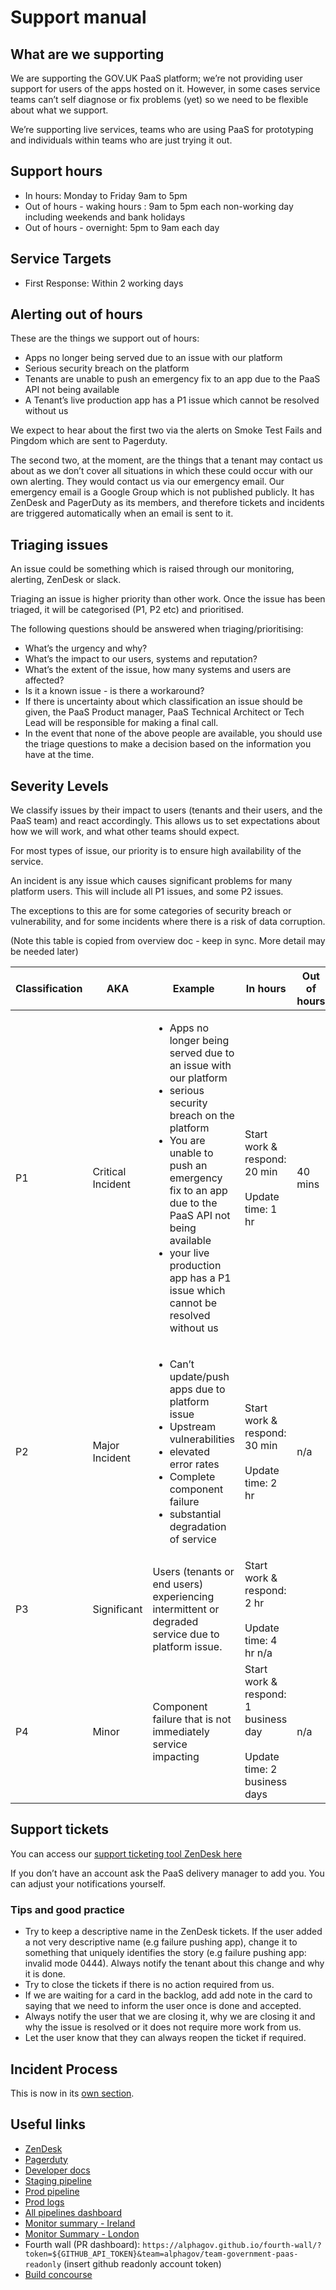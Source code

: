 # Support manual

## What are we supporting

We are supporting the GOV.UK PaaS platform; we’re not providing user support for users of the apps hosted on it.
However, in some cases service teams can’t self diagnose or fix problems (yet) so we need to be flexible about what we support.

We’re supporting live services, teams who are using PaaS for prototyping and individuals within teams who are just trying it out.

## Support hours
* In hours: Monday to Friday 9am to 5pm
* Out of hours - waking hours	: 9am to 5pm each non-working day including weekends and bank holidays
* Out of hours - overnight: 5pm to 9am each day

## Service Targets

* First Response: Within 2 working days

## Alerting out of hours

These are the things we support out of hours:

* Apps no longer being served due to an issue with our platform
* Serious security breach on the platform
* Tenants are unable to push an emergency fix to an app due to the PaaS API not being available
* A Tenant’s live production app has a P1 issue which cannot be resolved without us

We expect to hear about the first two via the alerts on Smoke Test Fails and Pingdom which are sent to Pagerduty.

The second two, at the moment, are the things that a tenant may contact us about as we don’t cover all situations in which these could occur with our own alerting. They would contact us via our emergency email. Our emergency email is a Google Group which is not published publicly. It has ZenDesk and PagerDuty as its members, and therefore tickets and incidents are triggered automatically when an email is sent to it.

## Triaging issues

An issue could be something which is raised through our monitoring, alerting, ZenDesk or slack.

Triaging an issue is higher priority than other work. Once the issue has been triaged, it will be categorised (P1, P2 etc) and prioritised.

The following questions should be answered when triaging/prioritising:

* What’s the urgency and why?
* What’s the impact to our users, systems and reputation?
* What’s the extent of the issue, how many systems and users are affected?
* Is it a known issue - is there a workaround?
* If there is uncertainty about which classification an issue should be given, the PaaS Product manager, PaaS Technical Architect or Tech Lead will be responsible for making a final call.
* In the event that none of the above people are available, you should use the triage questions to make a decision based on the information you have at the time.

## Severity Levels

We classify issues by their impact to users (tenants and their users, and the PaaS team) and react accordingly. This allows us to set expectations about how we will work, and what other teams should expect.

For most types of issue, our priority is to ensure high availability of the service.

An incident is any issue which causes significant problems for many platform users. This will include all P1 issues, and some P2 issues.

The exceptions to this are for some categories of security breach or vulnerability, and for some incidents where there is a risk of data corruption.

(Note this table is copied from overview doc - keep in sync. More detail may be needed later)

| Classification | AKA | Example | In hours| Out of hours |
| --- | --- | --- | --- | --- |
| P1 | Critical Incident | <ul><li>Apps no longer being served due to an issue with our platform</li><li>serious security breach on the platform</li><li>You are unable to push an emergency fix to an app due to the PaaS API not being available</li><li>your live production app has a P1 issue which cannot be resolved without us</li></ul> | Start work & respond: 20 min<br/><br/> Update time: 1 hr | 40 mins |
| P2 | Major Incident |<ul><li>Can’t update/push apps due to platform issue</li><li>Upstream vulnerabilities</li><li>elevated error rates</li><li>Complete component failure</li><li>substantial degradation of service</li></ul>| Start work & respond: 30 min<br/><br/>Update time: 2 hr  | n/a |
| P3 | Significant | Users (tenants or end users) experiencing intermittent or degraded service due to platform issue.| Start work & respond: 2 hr<br/><br/> Update time: 4 hr  n/a |
| P4 | Minor | Component failure that is not immediately service impacting | Start work & respond: 1 business day <br/><br/> Update time: 2 business days | n/a |

## Support tickets

You can access our [support ticketing tool ZenDesk here](https://govuk.zendesk.com/agent/dashboard)

If you don’t have an account ask the PaaS delivery manager to add you. You can adjust your notifications yourself.

### Tips and good practice

* Try to keep a descriptive name in the ZenDesk tickets. If the user added a not very descriptive name (e.g failure pushing app), change it to something that uniquely identifies the story (e.g failure pushing app: invalid mode 0444).
Always notify the tenant about this change and why it is done.
* Try to close the tickets if there is no action required from us.
* If we are waiting for a card in the backlog, add add note in the card to saying that we need to inform the user once is done and accepted.
* Always notify the user that we are closing it, why we are closing it and why the issue is resolved or it does not require more work from us.
* Let the user know that they can always reopen the ticket if required.

## Incident Process

This is now in its [own section](/incident_management/incident_process/).

## Useful links

* [ZenDesk](https://govuk.zendesk.com/agent/dashboard)
* [Pagerduty](https://governmentdigitalservice.pagerduty.com/)
* [Developer docs](https://docs.cloud.service.gov.uk/)
* [Staging pipeline](https://deployer.london.staging.cloudpipeline.digital/)
* [Prod pipeline](https://deployer.cloud.service.gov.uk)
* [Prod logs](https://logsearch.cloud.service.gov.uk)
* [All pipelines dashboard](https://dsingleton.github.io/frame-splits/index.html?title=&layout=3row&url%5B%5D=https%3A%2F%2Fdeployer.london.staging.cloudpipeline.digital%2Fteams%2Fmain%2Fpipelines%2Fcreate-cloudfoundry&url%5B%5D=https%3A%2F%2Fdeployer.cloud.service.gov.uk%2Fteams%2Fmain%2Fpipelines%2Fcreate-cloudfoundry&url%5B%5D=https%3A%2F%2Fdeployer.london.cloud.service.gov.uk%2Fteams%2Fmain%2Fpipelines%2Fcreate-cloudfoundry)
* [Monitor summary - Ireland](https://grafana-1.cloud.service.gov.uk/d/paas-user-impact/user-impact-prod?refresh=5s&orgId=1)
* [Monitor Summary - London](https://grafana-1.london.cloud.service.gov.uk/d/paas-user-impact/user-impact-prod-lon?refresh=5s&orgId=1)
* Fourth wall (PR dashboard): `https://alphagov.github.io/fourth-wall/?token=${GITHUB_API_TOKEN}&team=alphagov/team-government-paas-readonly` (insert github readonly account token)
* [Build concourse](https://concourse.build.ci.cloudpipeline.digital/)
